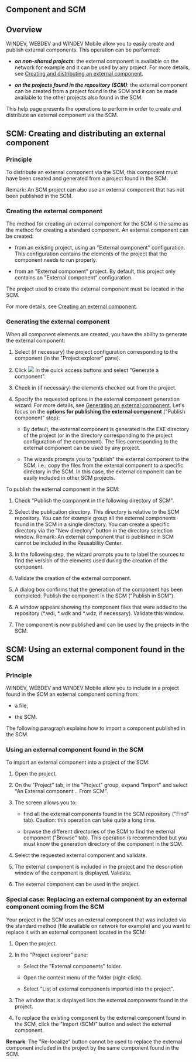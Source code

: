 


## Component and SCM
			



<a name="NOTE1"></a>
<a name="NOTE1_1"></a>


## Overview
<a name="overview_ELTTEXTE000199"></a>
WINDEV, WEBDEV and WINDEV Mobile allow you to easily create and publish external components. This operation can be performed:

- ***on non-shared projects***: the external component is available on the network for example and it can be used by any project. For more details, see [Creating and distributing an external component](../Editeurs/2014002.md).

- ***on the projects found in the repository (SCM)***: the external component can be created from a project found in the SCM and it can be made available to the other projects also found in the SCM.




This help page presents the operations to perform in order to create and distribute an external component via the SCM.

<a name="NOTE2"></a>
<a name="NOTE2_1"></a>


## SCM: Creating and distributing an external component
<a name="scm_creating_and_distributing_external_component_ELTTEXTE000223"></a>


### Principle
<a name="principle_ELTPARAGRAPHE000026"></a>

To distribute an external component via the SCM, this component must have been created and generated from a project found in the SCM.

Remark: An SCM project can also use an external component that has not been published in the SCM.
<a name="NOTE2_2"></a>


### Creating the external component
<a name="creating_the_external_component_ELTPARAGRAPHE000035"></a>

The method for creating an external component for the SCM is the same as the method for creating a standard component. An external component can be created: 

- from an existing project, using an "External component" configuration. This configuration contains the elements of the project that the component needs to run properly. 

- from an "External component" project. By default, this project only contains an "External component" configuration.




The project used to create the external component must be located in the SCM.

For more details, see [Creating an external component](../Editeurs/2014002.md).
<a name="NOTE2_3"></a>


### Generating the external component
<a name="generating_the_external_component_ELTPARAGRAPHE000052"></a>

When all component elements are created, you have the ability to generate the external component: 

1. Select (if necessary) the project configuration corresponding to the component (in the "Project explorer" pane). 

2. Click ![](https://doc.pcsoft.fr/en-US/images/image.awp?langid=3&name=ico_generation_Composant.gif) in the quick access buttons and select "Generate a component".

3. Check in (if necessary) the elements checked out from the project.

4. Specify the requested options in the external component generation wizard. For more details, see [Generating an external component](../Editeurs/2014002.md).
	Let's focus on the **options for publishing the external component** ("Publish component" step): 

	- By default, the external component is generated in the EXE directory of the project (or in the directory corresponding to the project configuration of the component). The files corresponding to the external component can be used by any project.

	- The wizards prompts you to "publish" the external component to the SCM, i.e., copy the files from the external component to a specific directory in the SCM. In this case, the external component can be easily included in other SCM projects.





To publish the external component in the SCM: 

1. Check "Publish the component in the following directory of SCM".

2. Select the publication directory. This directory is relative to the SCM repository. You can for example group all the external components found in the SCM in a single directory. You can create a specific directory via the "New directory" button in the directory selection window. 
	Remark: An external component that is published in SCM cannot be included in the Reusability Center. 

3. In the following step, the wizard prompts you to to label the sources to find the version of the elements used during the creation of the component. 

4. Validate the creation of the external component.   

5. A dialog box confirms that the generation of the component has been completed. Publish the component in the SCM ("Publish in SCM").

6. A window appears showing the component files that were added to the repository (\*.wdi, \*.wdk and \*.wdz, if necessary). Validate this window. 

7. The component is now published and can be used by the projects in the SCM. 




<a name="NOTE3"></a>
<a name="NOTE3_1"></a>


## SCM: Using an external component found in the SCM
<a name="scm_using_external_component_found_the_scm_ELTTEXTE000259"></a>


### Principle
<a name="principle_ELTPARAGRAPHE000092"></a>

WINDEV, WEBDEV and WINDEV Mobile allow you to include in a project found in the SCM an external component coming from:

- a file,

- the SCM.


The following paragraph explains how to import a component published in the SCM.
<a name="NOTE3_2"></a>


### Using an external component found in the SCM
<a name="using_external_component_found_the_scm_ELTPARAGRAPHE000104"></a>

To import an external component into a project of the SCM:

1. Open the project.

2. On the "Project" tab, in the "Project" group, expand "Import" and select "An External component .. From SCM".

3. The screen allows you to:

	- find all the external components found in the SCM repository ("Find" tab). Caution: this operation can take quite a long time.

	- browse the different directories of the SCM to find the external component ("Browse" tab). This operation is recommended but you must know the generation directory of the component in the SCM.




4. Select the requested external component and validate.

5. The external component is included in the project and the description window of the component is displayed. Validate.

6. The external component can be used in the project.





<a name="NOTE3_3"></a>


### Special case: Replacing an external component by an external component coming from the SCM
<a name="special_case_replacing_external_component_external_component_coming_from_the_scm_ELTPARAGRAPHE000139"></a>

Your project in the SCM uses an external component that was included via the standard method (file available on network for example) and you want to replace it with an external component located in the SCM: 

1. Open the project.

2. In the "Project explorer" pane: 

	- Select the "External components" folder. 

	- Open the context menu of the folder (right-click).

	- Select "List of external components imported into the project".




3. The window that is displayed lists the external components found in the project.

4. To replace the existing component by the external component found in the SCM, click the "Import (SCM)" button and select the external component.


**Remark**: The "Re-localize" button cannot be used to replace the external component included in the project by the same component found in the SCM.


